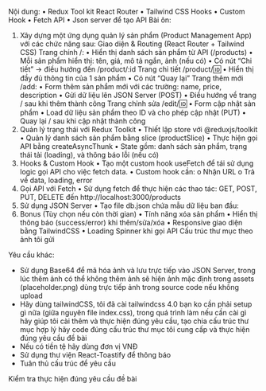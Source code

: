 Nội dung:
• Redux Tool kit React Router
• Tailwind CSS Hooks
• Custom Hook
• Fetch API
• Json server để tạo API
Bài ôn:
1. Xây dựng một ứng dụng quản lý sản phẩm (Product Management App) với các chức
năng sau:
Giao diện & Routing (React Router + Tailwind CSS)
Trang chính /:
• Hiển thị danh sách sản phẩm từ API (/products)
• Mỗi sản phẩm hiển thị: tên, giá, mô tả ngắn, ảnh (nếu có)
• Có nút “Chi tiết” → điều hướng đến /product/:id
Trang chi tiết /product/:id:
• Hiển thị đầy đủ thông tin của 1 sản phẩm
• Có nút “Quay lại”
Trang thêm mới /add:
• Form thêm sản phẩm mới với các trường: name, price, description
• Gửi dữ liệu lên JSON Server (POST)
• Điều hướng về trang / sau khi thêm thành công
Trang chỉnh sửa /edit/:id:
• Form cập nhật sản phẩm
• Load dữ liệu sản phẩm theo ID và cho phép cập nhật (PUT)
• Quay lại / sau khi cập nhật thành công
2. Quản lý trạng thái với Redux Toolkit
• Thiết lập store với @reduxjs/toolkit
• Quản lý danh sách sản phẩm bằng slice (productSlice)
• Thực hiện gọi API bằng createAsyncThunk
• State gồm: danh sách sản phẩm, trạng thái tải (loading), và thông báo lỗi (nếu có)
3. Hooks & Custom Hook
• Tạo một custom hook useFetch để tái sử dụng logic gọi API cho việc fetch data.
• Custom hook cần:
o Nhận URL
o Trả về data, loading, error
4. Gọi API với Fetch
• Sử dụng fetch để thực hiện các thao tác: GET, POST, PUT, DELETE đến
http://localhost:3000/products
5. Sử dụng JSON Server
• Tạo file db.json chứa mẫu dữ liệu ban đầu:
6. Bonus (Tùy chọn nếu còn thời gian)
• Tính năng xóa sản phẩm
• Hiển thị thông báo (success/error) khi thêm/sửa/xóa
• Responsive giao diện bằng TailwindCSS
• Loading Spinner khi gọi API
Cấu trúc thư mục theo ảnh tôi gửi

Yêu cầu khác:
- Sử dụng Base64 để mã hóa ảnh và lưu trực tiếp vào JSON Server, trong lúc thêm ảnh có thể không thêm ảnh sẽ hiện ảnh mặc định trong assets (placeholder.png) dùng trực tiếp ảnh trong source code nếu không upload
- Hãy dùng tailwindCSS, tôi đã cài tailwindcss 4.0 bạn ko cần phải setup gì nữa (giữa nguyên file index.css), trong quá trình làm nếu cần cài gì hãy giúp tôi cài thêm và thực hiện đúng yêu cầu, tạo chia cấu trúc thư mục hợp lý hãy code đúng cấu trúc thư mục tôi cung cấp và thực hiện đúng yêu cầu đề bài
- Nếu có tiền tệ hãy dùng đơn vị VNĐ
- Sử dụng thư viện React-Toastify để thông báo
- Tuân thủ cấu trúc để yêu cầu

Kiểm tra thực hiện đúng yêu cầu đề bài